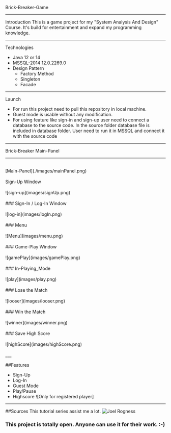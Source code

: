 Brick-Breaker-Game

___
Introduction
This is a game project for my "System Analysis And Design" Course.
It's build for entertainment and expand my programming knowledge.

___

Technologies
- Java 12 or 14
- MSSQL-2014 12.0.2269.0
- Design Pattern
	- Factory Method
	- Singleton
	- Facade

___
Launch

- For run this project need to pull this repository in local machine.
- Guest mode is usable without any modification. 
- For using feature like sign-in and sign-up user need to connect a database to the source code.
	In the source folder database file is included in database folder. User need to run it in MSSQL and connect it with the source code

___
Brick-Breaker
Main-Panel
___
<br/>
[Main-Panel](./images/mainPanel.png)
<br/>
<br/>
 Sign-Up Window

<br/>
<br/>
![sign-up](images/signUp.png)
<br/>
<br/>
### Sign-In / Log-In Window
<br/>
<br/>
![log-in](images/logIn.png)
<br/>
<br/>
### Menu 
<br/>
<br/>
![Menu](images/menu.png)
<br/>
<br/>
### Game-Play Window
<br/>
<br/>
![gamePlay](images/gamePlay.png)
<br/>
<br/>
### In-Playing_Mode
<br/>
<br/>
![play](images/play.png)
<br/>
<br/>
### Lose the Match
<br/>
<br/>
![looser](images/looser.png)
<br/>
<br/>
### Win the Match
<br/>
<br/>
![winner](images/winner.png)
<br/>
<br/>
### Save High Score
<br/>
<br/>
![highScore](images/highScore.png)
<br/>
<br/>
___

##Features
- Sign-Up
- Log-In
- Guest Mode
- Play/Pause
- Highscore ![Only for registered player]
___

##Sources
This tutorial series assist me a lot.
![Joel Rogness](https://www.youtube.com/watch?v=Qc_OlE1Xn38&list=PLn6h3KPOiM-ErYSmMH1ULtyKTE765d0V3)

### This project is totally open. Anyone can use it for their work. :-)
